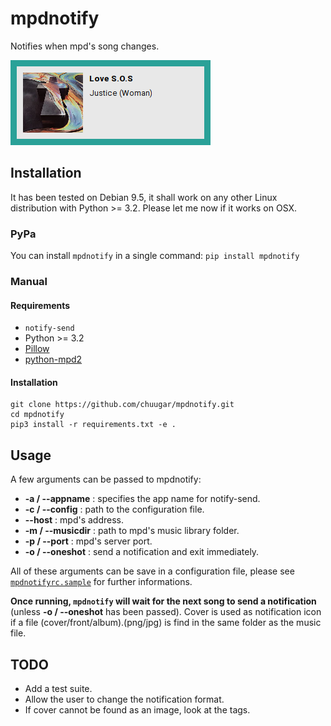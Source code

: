 # mpdnotify

Notifies when mpd's song changes.

![mpdnotify](https://raw.githubusercontent.com/chuugar/mpdnotify/master/screenshot.png)

## Installation

It has been tested on Debian 9.5, it shall work on any other Linux distribution with Python >= 3.2.
Please let me now if it works on OSX.

### PyPa

You can install `mpdnotify` in a single command:
`pip install mpdnotify`

### Manual

#### Requirements

* `notify-send`
* Python >= 3.2
* [Pillow](https://github.com/python-pillow/Pillow)
* [python-mpd2](https://github.com/Mic92/python-mpd2)

#### Installation

```
git clone https://github.com/chuugar/mpdnotify.git
cd mpdnotify
pip3 install -r requirements.txt -e .
```

## Usage

A few arguments can be passed to mpdnotify:

* **-a / --appname** : specifies the app name for notify-send.
* **-c / --config** : path to the configuration file.
* **--host** : mpd's address.
* **-m / --musicdir** : path to mpd's music library folder.
* **-p / --port** : mpd's server port.
* **-o / --oneshot** : send a notification and exit immediately.

All of these arguments can be save in a configuration file, please see [`mpdnotifyrc.sample`](https://github.com/chuugar/mpdnotify/blob/master/mpdnotifyrc.sample) for further informations.

**Once running, `mpdnotify` will wait for the next song to send a notification** (unless **-o / --oneshot** has been passed).
Cover is used as notification icon if a file (cover/front/album).(png/jpg) is find in the same folder as the music file.

## TODO

* Add a test suite.
* Allow the user to change the notification format.
* If cover cannot be found as an image, look at the tags.
